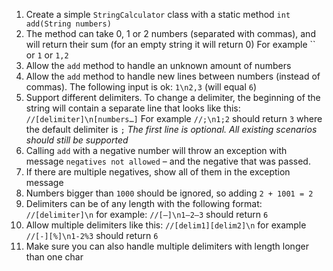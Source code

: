 1. Create a simple `StringCalculator` class with a static method `int add(String numbers)`
2. The method can take 0, 1 or 2 numbers (separated with commas), and will return their sum (for an empty string it will return 0)
For example `` or `1` or `1,2` 
3. Allow the `add` method to handle an unknown amount of numbers
4. Allow the `add` method to handle new lines between numbers (instead of commas). The following input is ok: `1\n2,3` (will equal `6`)
5. Support different delimiters. 
To change a delimiter, the beginning of the string will contain a separate line that looks like this:
`//[delimiter]\n[numbers…]`
For example `//;\n1;2` should return `3` where the default delimiter is `;`
*The first line is optional. All existing scenarios should still be supported*
6. Calling `add` with a negative number will throw an exception with message `negatives not allowed` – and the negative that was passed. 
7. If there are multiple negatives, show all of them in the exception message
8. Numbers bigger than `1000` should be ignored, so adding `2 + 1001 = 2`
9. Delimiters can be of any length with the following format: `//[delimiter]\n` for example: `//[—]\n1—2—3` should return `6`
10. Allow multiple delimiters like this: `//[delim1][delim2]\n` for example `//[-][%]\n1-2%3` should return `6`
11. Make sure you can also handle multiple delimiters with length longer than one char
